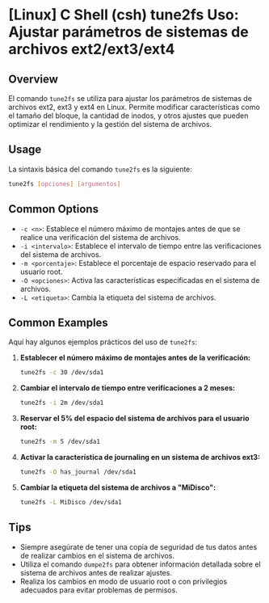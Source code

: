 # [Linux] C Shell (csh) tune2fs Uso: Ajustar parámetros de sistemas de archivos ext2/ext3/ext4

## Overview
El comando `tune2fs` se utiliza para ajustar los parámetros de sistemas de archivos ext2, ext3 y ext4 en Linux. Permite modificar características como el tamaño del bloque, la cantidad de inodos, y otros ajustes que pueden optimizar el rendimiento y la gestión del sistema de archivos.

## Usage
La sintaxis básica del comando `tune2fs` es la siguiente:

```bash
tune2fs [opciones] [argumentos]
```

## Common Options
- `-c <n>`: Establece el número máximo de montajes antes de que se realice una verificación del sistema de archivos.
- `-i <intervalo>`: Establece el intervalo de tiempo entre las verificaciones del sistema de archivos.
- `-m <porcentaje>`: Establece el porcentaje de espacio reservado para el usuario root.
- `-O <opciones>`: Activa las características especificadas en el sistema de archivos.
- `-L <etiqueta>`: Cambia la etiqueta del sistema de archivos.

## Common Examples
Aquí hay algunos ejemplos prácticos del uso de `tune2fs`:

1. **Establecer el número máximo de montajes antes de la verificación:**
   ```bash
   tune2fs -c 30 /dev/sda1
   ```

2. **Cambiar el intervalo de tiempo entre verificaciones a 2 meses:**
   ```bash
   tune2fs -i 2m /dev/sda1
   ```

3. **Reservar el 5% del espacio del sistema de archivos para el usuario root:**
   ```bash
   tune2fs -m 5 /dev/sda1
   ```

4. **Activar la característica de journaling en un sistema de archivos ext3:**
   ```bash
   tune2fs -O has_journal /dev/sda1
   ```

5. **Cambiar la etiqueta del sistema de archivos a "MiDisco":**
   ```bash
   tune2fs -L MiDisco /dev/sda1
   ```

## Tips
- Siempre asegúrate de tener una copia de seguridad de tus datos antes de realizar cambios en el sistema de archivos.
- Utiliza el comando `dumpe2fs` para obtener información detallada sobre el sistema de archivos antes de realizar ajustes.
- Realiza los cambios en modo de usuario root o con privilegios adecuados para evitar problemas de permisos.